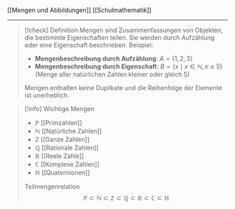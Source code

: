 [[Mengen und Abbildungen]]
[[Schulmathematik]]

---

> [!check] Definition
> Mengen sind Zusammenfassungen von Objekten, die bestimmte Eigenschaften teilen. Sie werden durch Aufzählung oder eine Eigenschaft beschrieben. Beispiel:
>
> - **Mengenbeschreibung durch Aufzählung**: $A = \{1, 2, 3\}$
> - **Mengenbeschreibung durch Eigenschaft**: $B = \{ x \mid x \in \mathbb{N}, x \leq 5 \}$ (Menge aller natürlichen Zahlen kleiner oder gleich 5)
>
> Mengen enthalten keine Duplikate und die Reihenfolge der Elemente ist unerheblich.

> [!info] Wichtige Mengen
> - $\mathbb{P}$ [[Primzahlen]]
> - $\mathbb{N}$ [[Natürliche Zahlen]]
> - $\mathbb{Z}$ [[Ganze Zahlen]]
> - $\mathbb{Q}$ [[Rationale Zahlen]]
> - $\mathbb{R}$ [[Reele Zahle]]
> - $\mathbb{C}$ [[Komplexe Zahlen]]
> - $\mathbb{H}$ [[Quaternionen]]
> 
>  Teilmengenrelation
> $$
\mathbb{P}\subset
\mathbb{N}\subset
\mathbb{Z}\subset
\mathbb{Q}\subset
\mathbb{R}\subset
\mathbb{C}\subset
\mathbb{H}
$$
